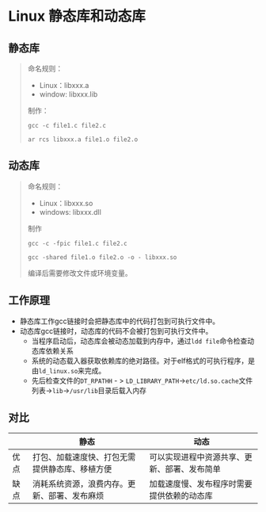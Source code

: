 # Linux 静态库和动态库

## 静态库

> 命名规则：
>
> * Linux：libxxx.a
> * window: libxxx.lib
>
> 制作：
>
> ~~~shell
> gcc -c file1.c file2.c 
> ~~~
>
> ~~~shell
> ar rcs libxxx.a file1.o file2.o
> ~~~

## 动态库

> 命名规则：
>
> * Linux：libxxx.so
> * windows: libxxx.dll
>
> 制作
>
> ~~~shell
> gcc -c -fpic file1.c file2.c
> ~~~
>
> ~~~shell
> gcc -shared file1.o file2.o -o - libxxx.so
> ~~~
>
> 编译后需要修改文件或环境变量。

## 工作原理

* 静态库工作gcc链接时会把静态库中的代码打包到可执行文件中。
* 动态库gcc链接时，动态库的代码不会被打包到可执行文件中。
  * 当程序启动后，动态库会被动态加载到内存中，通过`ldd file`命令检查动态库依赖关系
  * 系统的动态载入器获取依赖库的绝对路径。对于elf格式的可执行程序，是由`ld_linux.so`来完成。
  * 先后检查文件的`DT_RPATHH` - > `LD_LIBRARY_PATH`->`etc/ld.so.cache`文件列表->`lib`->`/usr/lib`目录后载入内存

## 对比

|      | 静态                                           | 动态                                         |
| ---- | ---------------------------------------------- | -------------------------------------------- |
| 优点 | 打包、加载速度快、打包无需提供静态库、移植方便 | 可以实现进程中资源共享、更新、部署、发布简单 |
| 缺点 | 消耗系统资源，浪费内存。更新、部署、发布麻烦   | 加载速度慢、发布程序时需要提供依赖的动态库   |